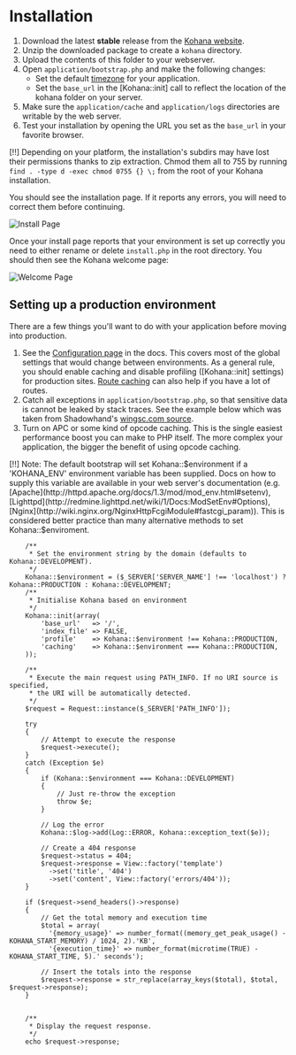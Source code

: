 # Installation

1. Download the latest **stable** release from the [Kohana website](http://kohanaframework.org/).
2. Unzip the downloaded package to create a `kohana` directory.
3. Upload the contents of this folder to your webserver.
4. Open `application/bootstrap.php` and make the following changes:
	- Set the default [timezone](http://php.net/timezones) for your application.
	- Set the `base_url` in the [Kohana::init] call to reflect the location of the kohana folder on your server.
6. Make sure the `application/cache` and `application/logs` directories are writable by the web server.
7. Test your installation by opening the URL you set as the `base_url` in your favorite browser.

[!!] Depending on your platform, the installation's subdirs may have lost their permissions thanks to zip extraction. Chmod them all to 755 by running `find . -type d -exec chmod 0755 {} \;` from the root of your Kohana installation.

You should see the installation page. If it reports any errors, you will need to correct them before continuing.

![Install Page](img/install.png "Example of install page")

Once your install page reports that your environment is set up correctly you need to either rename or delete `install.php` in the root directory. You should then see the Kohana welcome page:

![Welcome Page](img/welcome.png "Example of welcome page")

## Setting up a production environment

There are a few things you'll want to do with your application before moving into production.

1. See the [Configuration page](about.configuration) in the docs. 
   This covers most of the global settings that would change between environments. 
   As a general rule, you should enable caching and disable profiling ([Kohana::init] settings) for production sites. 
   [Route caching](api/Route#cache) can also help if you have a lot of routes.
2. Catch all exceptions in `application/bootstrap.php`, so that sensitive data is cannot be leaked by stack traces.
   See the example below which was taken from Shadowhand's [wingsc.com source](http://github.com/shadowhand/wingsc).
3. Turn on APC or some kind of opcode caching. 
   This is the single easiest performance boost you can make to PHP itself. The more complex your application, the bigger the benefit of using opcode caching.

[!!] Note: The default bootstrap will set Kohana::$environment if a 'KOHANA_ENV' environment variable has been supplied. Docs on how to supply this variable are available in your web server's documentation (e.g. [Apache](http://httpd.apache.org/docs/1.3/mod/mod_env.html#setenv), [Lighttpd](http://redmine.lighttpd.net/wiki/1/Docs:ModSetEnv#Options), [Nginx](http://wiki.nginx.org/NginxHttpFcgiModule#fastcgi_param)). This is considered better practice than many alternative methods to set Kohana::$enviroment.

		/**
		 * Set the environment string by the domain (defaults to Kohana::DEVELOPMENT).
		 */
		Kohana::$environment = ($_SERVER['SERVER_NAME'] !== 'localhost') ? Kohana::PRODUCTION : Kohana::DEVELOPMENT;
		/**
		 * Initialise Kohana based on environment
		 */
		Kohana::init(array(
			'base_url'   => '/',
			'index_file' => FALSE,
			'profile'    => Kohana::$environment !== Kohana::PRODUCTION,
			'caching'    => Kohana::$environment === Kohana::PRODUCTION,
		));
		
		/**
		 * Execute the main request using PATH_INFO. If no URI source is specified,
		 * the URI will be automatically detected.
		 */
		$request = Request::instance($_SERVER['PATH_INFO']);
		
		try
		{
			// Attempt to execute the response
			$request->execute();
		}
		catch (Exception $e)
		{
			if (Kohana::$environment === Kohana::DEVELOPMENT)
			{
				// Just re-throw the exception
				throw $e;
			}
		
			// Log the error
			Kohana::$log->add(Log::ERROR, Kohana::exception_text($e));
		
			// Create a 404 response
			$request->status = 404;
			$request->response = View::factory('template')
			  ->set('title', '404')
			  ->set('content', View::factory('errors/404'));
		}
		
		if ($request->send_headers()->response)
		{
			// Get the total memory and execution time
			$total = array(
			  '{memory_usage}' => number_format((memory_get_peak_usage() - KOHANA_START_MEMORY) / 1024, 2).'KB',
			  '{execution_time}' => number_format(microtime(TRUE) - KOHANA_START_TIME, 5).' seconds');
			
			// Insert the totals into the response
			$request->response = str_replace(array_keys($total), $total, $request->response);
		}
		
		
		/**
		 * Display the request response.
		 */
		echo $request->response;

